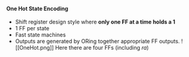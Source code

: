 #### One Hot State Encoding
- Shift register design style where **only one FF at a time holds a 1**
- 1 FF per state
- Fast state machines
- Outputs are generated by ORing together appropriate FF outputs.
![[OneHot.png]]
Here there are four FFs (including $ra$)
